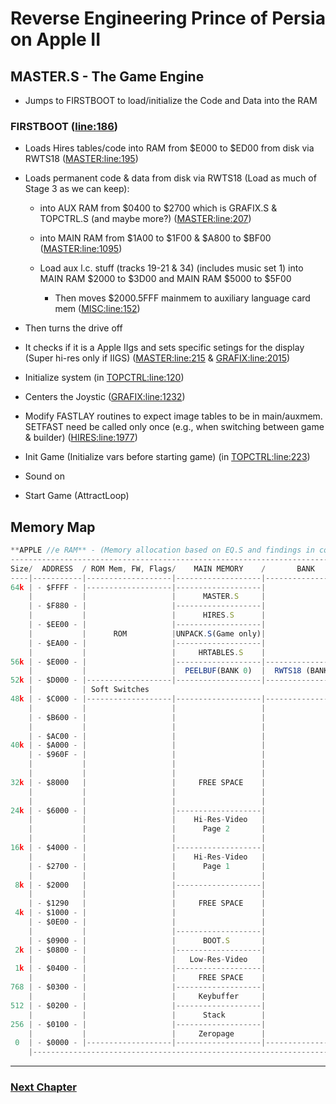 # Reverse Engineering Prince of Persia on Apple II

## MASTER.S - The Game Engine
- Jumps to FIRSTBOOT to load/initialize the Code and Data into the RAM

### FIRSTBOOT ([line:186](https://github.com/magraina/Prince-of-Persia-Apple-II/blob/master/01%20POP%20Source/Source/MASTER.S#L186))

- Loads Hires tables/code into RAM from $E000 to $ED00 from disk via RWTS18 ([MASTER:line:195](https://github.com/magraina/Prince-of-Persia-Apple-II/blob/master/01%20POP%20Source/Source/MASTER.S#L195))

- Loads permanent code & data from disk via RWTS18 (Load as much of Stage 3 as we can keep):
  - into AUX RAM from $0400 to $2700 which is GRAFIX.S & TOPCTRL.S (and maybe more?) ([MASTER:line:207](https://github.com/magraina/Prince-of-Persia-Apple-II/blob/master/01%20POP%20Source/Source/MASTER.S#L207))

  - into MAIN RAM from $1A00 to $1F00 & $A800 to $BF00 ([MASTER:line:1095](https://github.com/magraina/Prince-of-Persia-Apple-II/blob/master/01%20POP%20Source/Source/MASTER.S#L1095))

  - Load aux l.c. stuff (tracks 19-21 & 34) (includes music set 1) into MAIN RAM $2000 to $3D00 and MAIN RAM $5000 to $5F00
    - Then moves $2000.5FFF mainmem to auxiliary language card mem ([MISC:line:152](https://github.com/magraina/Prince-of-Persia-Apple-II/blob/master/01%20POP%20Source/Source/MISC.S#L152))

- Then turns the drive off

- It checks if it is a Apple IIgs and sets specific setings for the display (Super hi-res only if IIGS) ([MASTER:line:215](https://github.com/magraina/Prince-of-Persia-Apple-II/blob/master/01%20POP%20Source/Source/MASTER.S#L215) & [GRAFIX:line:2015](https://github.com/magraina/Prince-of-Persia-Apple-II/blob/master/01%20POP%20Source/Source/GRAFIX.S#L2015))

- Initialize system (in [TOPCTRL:line:120](https://github.com/magraina/Prince-of-Persia-Apple-II/blob/master/01%20POP%20Source/Source/TOPCTRL.S#L120))
 - Centers the Joystic ([GRAFIX:line:1232](https://github.com/magraina/Prince-of-Persia-Apple-II/blob/master/01%20POP%20Source/Source/GRAFIX.S#L1232))
 - Modify FASTLAY routines to expect image tables to be in main/auxmem.  SETFAST need be called only once  (e.g., when switching between game & builder) ([HIRES:line:1977](https://github.com/magraina/Prince-of-Persia-Apple-II/blob/master/01%20POP%20Source/Source/HIRES.S#L1977))
 - Init Game (Initialize vars before starting game) (in [TOPCTRL:line:223](https://github.com/magraina/Prince-of-Persia-Apple-II/blob/master/01%20POP%20Source/Source/TOPCTRL.S#L223))
 - Sound on
 - Start Game (AttractLoop)

## Memory Map

```js
**APPLE //e RAM** - (Memory allocation based on EQ.S and findings in code)
---------------------------------------------------------------------------------------------------------------------
Size/  ADDRESS  / ROM Mem, FW, Flags/    MAIN MEMORY    /       BANK        /  AUXILIARY MEMORY /       BANK        /
----|-----------|-------------------|-------------------|-------------------|-------------------|-------------------|
64k | - $FFFF - |-------------------|-------------------|                   |-------------------| - $FFFF
    |           |                   |      MASTER.S     |                   |                   |
    | - $F880 - |                   |-------------------|                   |                   | - $F880
    |           |                   |      HIRES.S      |                   |                   |
    | - $EE00 - |                   |-------------------|                   |                   | - $EE00
    |           |      ROM          |UNPACK.S(Game only)|                   |                   |
    | - $EA00 - |                   |-------------------|                   |                   | - $EA00
    |           |                   |     HRTABLES.S    |                   |                   |
56k | - $E000 - |                   |-------------------|-------------------|                   |-------------------| - $E000
    |           |                   |  PEELBUF(BANK 0)  |  RWTS18 (BANK 1)  |      BANK 0       | BLUECOPY (BANK 1) |
52k | - $D000 - |-------------------|-------------------|-------------------|-------------------|-------------------| - $D000
    |           | Soft Switches                                                                 
48k | - $C000 - |-------------------|-------------------|-------------------|-------------------| - $C000
    |           |                   |                   |                   |                   | - $B700
    | - $B600 - |                   |                   |                   |---(ENDIMSPACE) ---| - $B600
    |           |                   |                   |                   |      IMLIST       |      
    | - $AC00 - |                   |                   |                   |-------------------| - $AC00
40k | - $A000 - |                   |                   |                   | MENUDATA (ED Only)|      
    | - $960F - |                   |                   |                   |-------------------| - $960F
    |           |                   |                   |                   |                   |
    |           |                   |                   |                   |                   |
32k | - $8000   |                   |     FREE SPACE    |                   |                   | - $8000
    |           |                   |                   |                   |                   |
    |           |                   |                   |                   |                   |
24k | - $6000 - |                   |-------------------|                   |-------------------| - $6000
    |           |                   |    Hi-Res-Video   |                   |    Hi-Res-Video   |
    |           |                   |      Page 2       |                   |      Page 2x      |
    |           |                   |                   |                   |                   |
16k | - $4000 - |                   |-------------------|                   |-------------------| - $4000
    |           |                   |    Hi-Res-Video   |                   |    Hi-Res-Video   |
    | - $2700 - |                   |      Page 1       |                   |- - - Page 1x - - -| - $2700
    |           |                   |                   |                   |     TOPCTRL.S     |
 8k | - $2000   |                   |-------------------|                   |-------------------| - $2000
    |           |                   |                   |                   |     FRAMEADV.S    |
    | - $1290   |                   |     FREE SPACE    |                   |-------------------| - $1290
 4k | - $1000 - |                   |                   |                   |      TABLES.S     | - $1000
    | - $0E00 - |                   |                   |                   |-------------------| - $0E00
    |           |                   |-------------------|                   |                   |
    | - $0900 - |                   |      BOOT.S       |                   |                   | - $0900
 2k | - $0800 - |                   |-------------------|                   |                   | - $0800
    |           |                   |   Low-Res-Video   |                   |      GRAFIX.S     |
 1k | - $0400 - |                   |-------------------|                   |-------------------| - $0400
    |           |                   |     FREE SPACE    |                   |                   |
768 | - $0300 - |                   |-------------------|                   |                   |
    |           |                   |     Keybuffer     |                   |                   |
512 | - $0200 - |                   |-------------------|                   |                   |
    |           |                   |      Stack        |                   |                   |
256 | - $0100 - |                   |-------------------|                   |                   | - $0000
    |           |                   |     Zeropage      |                   |                   |      
 0  | - $0000 - |-------------------|-------------------|-------------------|-------------------| - $0000
    |------------------------------------------------------------------------------------------------------------
```
---

### [Next Chapter](https://github.com/magraina/Prince-of-Persia-Apple-II/blob/master/03-ReverseEngineering-GAME-STARTS.md)
